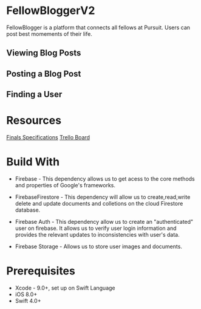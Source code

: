 # FellowBloggerV2
FellowBlogger is a platform that connects all fellows at Pursuit. Users can post best momements of their life.

## Viewing Blog Posts
## Posting a Blog Post
## Finding a User

# Resources
[Finals Specifications](https://github.com/joinpursuit/Pursuit-Core-iOS-Unit6-CTA-FellowBloggerV2)
[Trello Board](https://trello.com/b/vST4yN44/fellowbloggerv2)

# Build With
* Firebase - This dependency allows us to get acess to the core methods and properties of Google's frameworks.

* FirebaseFirestore -  This dependency will allow us to create,read,write delete and update documents and colletions on the cloud Firestore database.

* Firebase Auth - This dependency allow us to create an "authenticated" user on firebase. It allows us to verify user login information and provides the relevant updates to inconsistencies with user's data. 

* Firebase Storage - Allows us to store user images and documents.

# Prerequisites
* Xcode - 9.0+, set up on Swift Language
* iOS 8.0+ 
* Swift 4.0+
